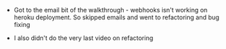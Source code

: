 * Got to the email bit of the walkthrough - webhooks isn't working on heroku deployment. So skipped emails and went to refactoring and bug fixing

* I also didn't do the very last video on refactoring